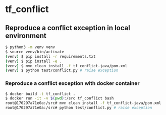 # tf_conflict

## Reproduce a conflict exception in local environment

```sh
$ python3 -m venv venv
$ source venv/bin/activate
(venv) $ pip install -r requirements.txt
(venv) $ pip install -e .
(venv) $ mvn clean install -f tf_conflict-java/pom.xml
(venv) $ python test/conflict.py # raise exception
```

### Reproduce a conflict exception with docker container

```sh
$ docker build -t tf_conflict .
$ docker run -it -v $(pwd):/src tf_conflict bash
root@170297a71e0a:/src# mvn clean install -f tf_conflict-java/pom.xml
root@170297a71e0a:/src# python test/conflict.py # raise exception
```
